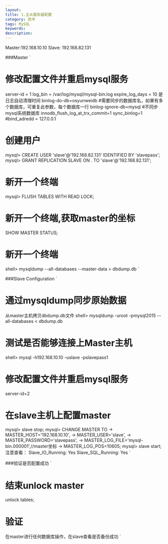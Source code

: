 ```yaml
---
layout: 
title: 1.主从服务器配置
category: 技术
tags: MySQL
keywords: 
description: 
---
```

Master:192.168.10.10
Slave: 192.168.82.131

###Master 
`
# 修改配置文件并重启mysql服务
server-id               = 1
log_bin                 = /var/log/mysql/mysql-bin.log
expire_log_days         = 10  是日志自动清理时间
binlog-do-db=osyunweidb  #需要同步的数据库名，如果有多个数据库，可重复此参数，每个数据库一行
binlog-ignore-db=mysql   #不同步mysql系统数据库
innodb_flush_log_at_trx_commit=1 
sync_binlog=1 
#bind_adredd = 127.0.0.1

# 创建用户
mysql> CREATE USER 'slave'@'192.168.82.131' IDENTIFIED BY 'slavepass';
mysql> GRANT REPLICATION SLAVE ON *.* TO 'slave'@'192.168.82.131';

# 新开一个终端
mysql> FLUSH TABLES WITH READ LOCK;

# 新开一个终端,获取master的坐标
SHOW MASTER STATUS;

# 新开一个终端
shell> mysqldump --all-databases --master-data > dbdump.db
`

###Slave Configuration
`
# 通过mysqldump同步原始数据
从master主机拷贝dbdump.db文件
shell> mysqldump -uroot -pmysql2015 --all-databases < dbdump.db

# 测试是否能够连接上Master主机
shell> mysql -h192.168.10.10 -uslave -pslavepass1


# 修改配置文件并重启mysql服务
server-id=2

# 在slave主机上配置master
mysql> slave stop;
mysql> CHANGE MASTER TO
    ->     MASTER_HOST='192.168.10.10',
    ->     MASTER_USER='slave',
    ->     MASTER_PASSWORD='slavepass',
    ->     MASTER_LOG_FILE='mysql-bin.000001',//master坐标
    ->     MASTER_LOG_POS=10605;
mysql> slave start;
注意查看：
Slave_IO_Running: Yes
Slave_SQL_Running: Yes
`

###验证是否配置成功
`
# 结束unlock master
unlock tables; 

# 验证
在master进行任何数据库操作，在slave查看是否备份成功
`